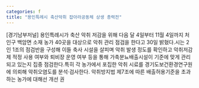 ```yaml
---
categories: f
title: "용인특례시 축산악취 잡아라공동체 상생 총력전"
---
```

[경기남부저널] 용인특례시가 축산 악취 저감을 위해 다음 달 4일부터 11월 4일까지 처인구 백암면 소재 농가 40곳을 대상으로 악취 관리 점검을 한다고 30일 밝혔다.시는 2인 1조의 점검반을 구성해 이들 축사 시설을 살피며 악취 발생 정도를 확인하고 악취저감제 적정 사용 여부와 퇴비장 운영 여부 등을 통해 가축분뇨배출시설이 기준에 맞게 관리되고 있는지 집중 점검한다.특히 각 농가에서 포집한 악취 시료를 경기도보건환경연구원에 의뢰해 악취오염도를 분석·검사한다. 악취방지법 제7조에 따른 배출허용기준을 초과하는 농가에 대해선 개선 권